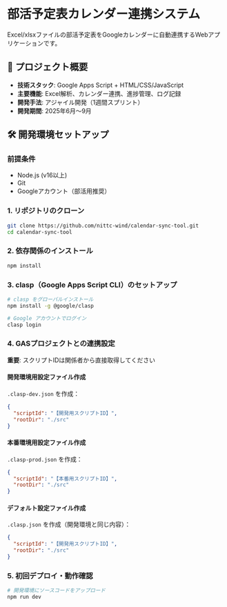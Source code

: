 # 部活予定表カレンダー連携システム

Excel/xlsxファイルの部活予定表をGoogleカレンダーに自動連携するWebアプリケーションです。

## 🚀 プロジェクト概要

- **技術スタック**: Google Apps Script + HTML/CSS/JavaScript
- **主要機能**: Excel解析、カレンダー連携、進捗管理、ログ記録
- **開発手法**: アジャイル開発（1週間スプリント）
- **開発期間**: 2025年6月〜9月

## 🛠 開発環境セットアップ

### 前提条件

- Node.js (v16以上)
- Git
- Googleアカウント（部活用推奨）

### 1. リポジトリのクローン

```bash
git clone https://github.com/nittc-wind/calendar-sync-tool.git
cd calendar-sync-tool
```

### 2. 依存関係のインストール

```bash
npm install
```

### 3. clasp（Google Apps Script CLI）のセットアップ

```bash
# clasp をグローバルインストール
npm install -g @google/clasp

# Google アカウントでログイン
clasp login
```

### 4. GASプロジェクトとの連携設定

**重要**: スクリプトIDは関係者から直接取得してください

#### 開発環境用設定ファイル作成
`.clasp-dev.json` を作成：
```json
{
  "scriptId": "【開発用スクリプトID】",
  "rootDir": "./src"
}
```

#### 本番環境用設定ファイル作成
`.clasp-prod.json` を作成：
```json
{
  "scriptId": "【本番用スクリプトID】",
  "rootDir": "./src"
}
```

#### デフォルト設定ファイル作成
`.clasp.json` を作成（開発環境と同じ内容）：
```json
{
  "scriptId": "【開発用スクリプトID】",
  "rootDir": "./src"
}
```

### 5. 初回デプロイ・動作確認

```bash
# 開発環境にソースコードをアップロード
npm run dev
```
